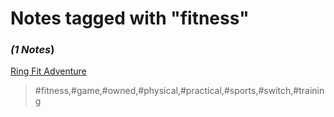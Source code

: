 # Notes tagged with "fitness"

### _(1 Notes_)

[Ring Fit Adventure](./../Ring%20Fit%20Adventure.html)
> #fitness,#game,#owned,#physical,#practical,#sports,#switch,#training


